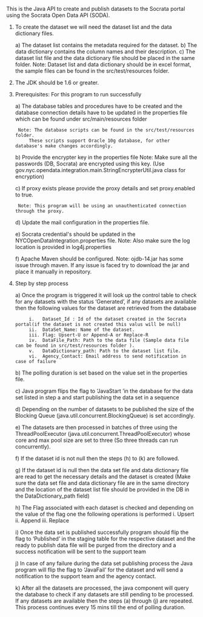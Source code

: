 This is the Java API to create and publish datasets to the Socrata portal using the Socrata Open Data API (SODA).

1) To create the dataset we will need the dataset list and the data dictionary files.
	
	a) The dataset list contains the metadata required for the dataset.
	b) The data dictionary contains  the column names and their description.
	c) The dataset list file and the data dictionary file should be placed in the same folder.
	Note: Dataset list and data dictionary should be in excel format, the sample files can be found in the src/test/resources folder.

2) The JDK should be 1.6 or greater.

3) Prerequisites: For this program to run successfully 

	a) The database tables and procedures have to be created and the database connection details have
		to be updated in the properties file which can be found under src/main/resources folder
		
		Note: The database scripts can be found in the src/test/resources folder. 
			These scripts support Oracle 10g database, for other database's make changes accordingly.
	
	b) Provide the encrypter key in the properties file
		Note: Make sure all the passwords (DB, Socrata) are encrypted using this key.
		(Use gov.nyc.opendata.integration.main.StringEncrypterUtil.java class for encryption)		
			
	c) If proxy exists please provide the proxy details and set proxy.enabled to true.
		
		Note: This program will be using an unauthenticated connection through the proxy.
		 
	d) Update the mail configuration in the properties file.
	
	e) Socrata credential's should be updated in the NYCOpenDataIntegration.properties file.
		Note: Also make sure the log location is provided in log4j.properties
	
	f) Apache Maven should be configured.
		Note: ojdb-14.jar has some issue through maven. If any issue is faced try to download the jar 
			  and place it manually in repository.
	

4) Step by step process
	
	a) Once the program is triggered it will look up the control table to check for any datasets with the status ‘Generated’, 
		if any datasets are available then the following  values for the dataset are retrieved from the database
		
			i.   Dataset_Id : Id of the dataset created in the Socrata portal(if the dataset is not created this valus will be null)
			ii.  DataSet_Name: Name of the dataset.
			iii. Flag: Upsert-U or Append-A or Replace-R
			iv.  DataFile_Path: Path to the data file (Sample data file can be found in src/test/resources folder ).
			v.   DataDictionary_path: Path to the dataset list file.
			vi.  Agency_Contact: Email address to send notification in case of failure 
	
	b) The polling duration is set based on the value set in the properties file.
	
	c)	Java program flips the flag to ‘JavaStart ’in the database for the  data set listed in step a and start publishing the data set in a sequence 
	
	d)	Depending on the number of datasets to be published the size of the Blocking Queue (java.util.concurrent.BlockingQueue) is set accordingly.
	
	e)	The datasets are then processed in batches of three using the ThreadPoolExecutor (java.util.concurrent.ThreadPoolExecutor) whose core and max pool size are set to three (So three threads can run concurrently).
	
	f)  If the dataset id is not null then the steps  (h) to (k) are followed.
	
	g)  If the dataset id is null then the data set file and data dictionary file are read to get the necessary details and the dataset is created
		(Make sure the data set file and data dictionary file are in the same directory and the location of the dataset list file should be provided in the DB in the DataDictionary_path field) 
	
	h)	The Flag associated with each dataset is checked and depending on the value of the flag one the following operations is performed
		i.	 Upsert
		ii.  Append
		iii. Replace
	
	i)	Once the data set is published successfully  program should flip the flag to ‘Published’ in the staging table for the respective dataset and the ready to publish data file will be purged from the directory and 
		a success notification will be sent to the support team
	
	j)	In case of any failure during the data set publishing process the Java program will flip the flag to ‘JavaFail’ for the dataset and will send a notification to the support team and the agency contact.
	
	k)	After all the datasets are processed, the java component will query the database to check if any datasets are still pending to be processed. If any datasets are available then the steps (a) through (j) are repeated.
		This process continues every 15 mins till the end of polling duration.
	
